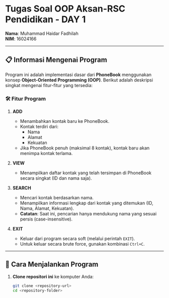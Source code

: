 # Tugas Soal OOP Aksan-RSC Pendidikan - DAY 1

**Nama**: Muhammad Haidar Fadhilah  
**NIM**: 16024166

---

## 📋 Informasi Mengenai Program

Program ini adalah implementasi dasar dari **PhoneBook** menggunakan konsep **Object-Oriented Programming (OOP)**. Berikut adalah deskripsi singkat mengenai fitur-fitur yang tersedia:

### 🛠️ Fitur Program

1. **ADD**  
   - Menambahkan kontak baru ke PhoneBook.  
   - Kontak terdiri dari:
     - Nama
     - Alamat
     - Kekuatan
   - Jika PhoneBook penuh (maksimal 8 kontak), kontak baru akan menimpa kontak terlama.

2. **VIEW**  
   - Menampilkan daftar kontak yang telah tersimpan di PhoneBook secara singkat (ID dan nama saja).

3. **SEARCH**  
   - Mencari kontak berdasarkan nama.  
   - Menampilkan informasi lengkap dari kontak yang ditemukan (ID, Nama, Alamat, Kekuatan).  
   - **Catatan**: Saat ini, pencarian hanya mendukung nama yang sesuai persis (case-insensitive).

4. **EXIT**  
   - Keluar dari program secara soft (melalui perintah `EXIT`).  
   - Untuk keluar secara brute force, gunakan kombinasi `Ctrl+C`.

---

## 🚀 Cara Menjalankan Program

1. **Clone repositori ini** ke komputer Anda:
   ```bash
   git clone <repository-url>
   cd <repository-folder>
